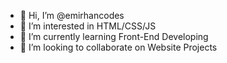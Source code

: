 - 👋 Hi, I’m @emirhancodes
- 👀 I’m interested in HTML/CSS/JS
- 🌱 I’m currently learning Front-End Developing
- 💞️ I’m looking to collaborate on Website Projects

<!---
emirhancodes/emirhancodes is a ✨ special ✨ repository because its `README.md` (this file) appears on your GitHub profile.
You can click the Preview link to take a look at your changes.
--->
